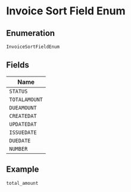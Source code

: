 
# Invoice Sort Field Enum

## Enumeration

`InvoiceSortFieldEnum`

## Fields

| Name |
|  --- |
| `STATUS` |
| `TOTALAMOUNT` |
| `DUEAMOUNT` |
| `CREATEDAT` |
| `UPDATEDAT` |
| `ISSUEDATE` |
| `DUEDATE` |
| `NUMBER` |

## Example

```
total_amount
```

